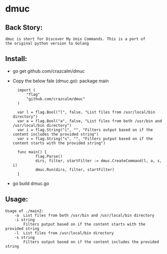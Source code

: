 dmuc
====

Back Story:
-----------
	dmuc is short for Discover My Unix Commands. This is a port of
	the original python version to Golang

Install:
-------
* go get github.com/crazcalm/dmuc
* Copy the below fale (dmuc.go):
		package main

		import (
	        "flag"
	        "github.com/crazcalm/dmuc"
		)

		var l = flag.Bool("l", false, "List files from /usr/local/bin directory")
		var a = flag.Bool("a", false, "List files from both /usr/bin and /usr/local/bin directory")
		var i = flag.String("i", "", "Filters output based on if the content includes the provided string")
		var s = flag.String("s", "", "Filters putput based on if the content starts with the provided string")

		func main() {
	    	    flag.Parse()
	        	dirs, filter, startFilter := dmuc.CreateCommand(l, a, s, i)
	        	dmuc.Run(dirs, filter, startFilter)
		}
* go build dmuc.go

Usage:
------
	Usage of ./main2:
		-a	List files from both /usr/bin and /usr/local/bin directory
		-i string
			Filters putput based on if the content starts with the provided string
		-l	List files from /usr/local/bin directory
		-s string
			Filters output based on if the content includes the provided string
